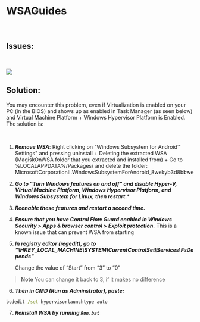 # WSAGuides

&nbsp;
&nbsp;

## Issues:

&nbsp;
&nbsp;

<img src="https://user-images.githubusercontent.com/68629435/213985345-a6fc6e97-63f3-4741-8965-8d62a0d6b824.png"/>

## Solution: 

You may encounter this problem, even if Virtualization is enabled on your PC (in the BIOS) and shows up as enabled in Task Manager (as seen below) and Virtual Machine Platform + Windows Hypervisor Platform is Enabled. The solution is:

&nbsp;

1. ***Remove WSA***: Right clicking on "Windows Subsystem for Android™ Settings" and pressing uninstall + Deleting the extracted WSA (MagiskOnWSA folder that you extracted and installed from) + Go to %LOCALAPPDATA%/Packages/ and delete the folder: MicrosoftCorporationII.WindowsSubsystemForAndroid_8wekyb3d8bbwe

2. ***Go to "Turn Windows features on and off" and disable Hyper-V, Virtual Machine Platform, Windows Hypervisor Platform, and Windows Subsystem for Linux, then restart.****

3. ***Reenable these features and restart a second time.*** 

4. ***Ensure that you have Control Flow Guard enabled in Windows Security > Apps & browser control > Exploit protection.*** This is a known issue that can prevent WSA from starting

5.  ***In registry editor (regedit), go to “\HKEY_LOCAL_MACHINE\SYSTEM\CurrentControlSet\Services\FsDepends"***

    Change the value of “Start” from “3” to “0”

> **Note**
> You can change it back to 3, if it makes no difference

6. ***Then in CMD (Run as Adminstrator), paste:*** 
```cmd
bcdedit /set hypervisorlaunchtype auto
```
7. ***Reinstall WSA by running `Run.bat`***

&nbsp;

